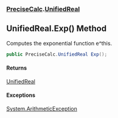 ### [PreciseCalc](PreciseCalc.md 'PreciseCalc').[UnifiedReal](PreciseCalc.UnifiedReal.md 'PreciseCalc.UnifiedReal')

## UnifiedReal.Exp() Method

Computes the exponential function e^this.

```csharp
public PreciseCalc.UnifiedReal Exp();
```

#### Returns
[UnifiedReal](PreciseCalc.UnifiedReal.md 'PreciseCalc.UnifiedReal')

#### Exceptions

[System.ArithmeticException](https://docs.microsoft.com/en-us/dotnet/api/System.ArithmeticException 'System.ArithmeticException')